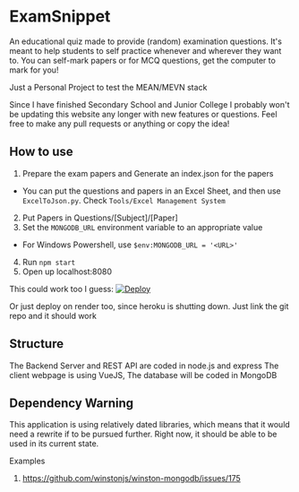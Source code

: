 # ExamSnippet

An educational quiz made to provide (random) examination questions.
It's meant to help students to self practice whenever and wherever they want to.
You can self-mark papers or for MCQ questions, get the computer to mark for you!

Just a Personal Project to test the MEAN/MEVN stack

Since I have finished Secondary School and Junior College I probably won't be updating this website any longer with new features or questions. Feel free to make any pull requests or anything or copy the idea!

## How to use 
1. Prepare the exam papers and Generate an index.json for the papers
 - You can put the questions and papers in an Excel Sheet, and then use `ExcelToJson.py`. Check `Tools/Excel Management System`
2. Put Papers in Questions/[Subject]/[Paper]
3. Set the `MONGODB_URL` environment variable to an appropriate value 
  - For Windows Powershell, use `$env:MONGODB_URL = '<URL>'`
4. Run ```npm start```
5. Open up localhost:8080

This could work too I guess: 
[![Deploy](https://www.herokucdn.com/deploy/button.png)](https://heroku.com/deploy)

Or just deploy on render too, since heroku is shutting down. Just link the git repo and it should work

## Structure
The Backend Server and REST API are coded in node.js and express
The client webpage is using VueJS, 
The database will be coded in MongoDB

## Dependency Warning

This application is using relatively dated libraries, which means that it would need a rewrite if to be pursued further. Right now, it should be able to be used in its current state.

Examples

1. https://github.com/winstonjs/winston-mongodb/issues/175
